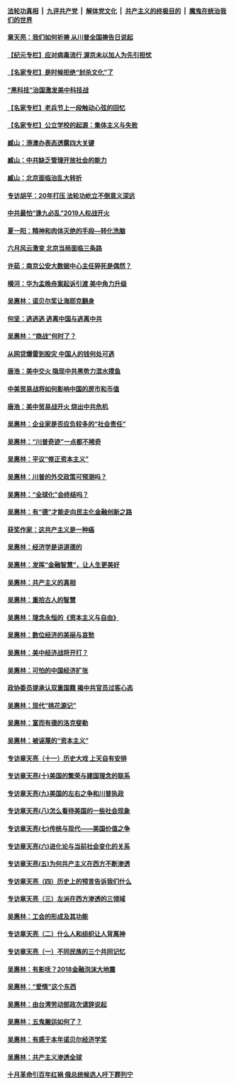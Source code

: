 

####  [法轮功真相](../../../../basic/blob/master/README.md?t=06300731) &nbsp;|&nbsp; [九评共产党](../../../../9ping.md/blob/master/README.md?t=06300731) &nbsp;|&nbsp; [解体党文化](../../../../jtdwh.md/blob/master/README.md?t=06300731)  &nbsp;|&nbsp; [共产主义的终极目的](../../../../gczydzjmd.md/blob/master/README.md?t=06300731) &nbsp;|&nbsp; [魔鬼在统治我们的世界](../../../../mgztzwmdsj.md/blob/master/README.md?t=06300731) 

#### [章天亮：我们如何祈祷 从川普全国祷告日说起](../pages/nsc423/n11944627.md?t=06300731) 

#### [【纪元专栏】应对病毒流行 渥京未以加人为先引担忧](../pages/nsc423/n11875714.md?t=06300731) 

#### [【名家专栏】是时候拒绝“封杀文化”了](../pages/nsc423/n11814093.md?t=06300731) 

#### [“黑科技”治国激发美中科技战](../pages/nsc423/n11638056.md?t=06300731) 

#### [【名家专栏】老兵节上一段触动心弦的回忆](../pages/nsc423/n11646016.md?t=06300731) 

#### [【名家专栏】公立学校的起源：集体主义与失败](../pages/nsc423/n11601833.md?t=06300731) 

#### [臧山：港澳办表态透露四大关键](../pages/nsc423/n11421628.md?t=06300731) 

#### [臧山：中共缺乏管理开放社会的能力](../pages/nsc423/n11407457.md?t=06300731) 

#### [臧山：北京面临治乱大转折](../pages/nsc423/n11406895.md?t=06300731) 

#### [专访胡平：20年打压 法轮功屹立不倒意义深远](../pages/nsc423/n11398800.md?t=06300731) 

#### [中共最怕“逢九必乱”2019人权战开火](../pages/nsc423/n11385248.md?t=06300731) 

#### [夏一阳：精神和肉体灭绝的手段—转化洗脑](../pages/nsc423/n11368250.md?t=06300731) 

#### [六月风云激变 北京当局面临三条路](../pages/nsc423/n11313668.md?t=06300731) 

#### [许茹：南京公安大数据中心主任猝死是偶然？](../pages/nsc423/n11064744.md?t=06300731) 

#### [横河：华为孟晚舟案起诉引渡 美中角力升级](../pages/nsc423/n11027230.md?t=06300731) 

#### [吴惠林：诺贝尔奖让海耶克翻身](../pages/nsc423/n10890049.md?t=06300731) 

#### [何坚：逃逃逃 逃离中国与逃离中共](../pages/nsc423/n10592891.md?t=06300731) 

#### [吴惠林：“商战”何时了？](../pages/nsc423/n10573558.md?t=06300731) 

#### [从网贷爆雷到股灾 中国人的钱何处可逃](../pages/nsc423/n10572800.md?t=06300731) 

#### [唐浩：美中交火 隐现中共黑势力混水摸鱼](../pages/nsc423/n10544040.md?t=06300731) 

#### [中美贸易战将如何影响中国的房市和币值](../pages/nsc423/n10543697.md?t=06300731) 

#### [唐浩：美中贸易战开火 烧出中共危机](../pages/nsc423/n10540126.md?t=06300731) 

#### [吴惠林：企业家是否应负较多的“社会责任”](../pages/nsc423/n10535022.md?t=06300731) 

#### [吴惠林：“川普奇迹”一点都不稀奇](../pages/nsc423/n10512808.md?t=06300731) 

#### [吴惠林：平议“修正资本主义”](../pages/nsc423/n10495724.md?t=06300731) 

#### [吴惠林：川普的外交政策可预测吗？](../pages/nsc423/n10462387.md?t=06300731) 

#### [吴惠林：“全球化”会终结吗？](../pages/nsc423/n10452838.md?t=06300731) 

#### [吴惠林：有“德”才能走向民主化金融创新之路](../pages/nsc423/n10432292.md?t=06300731) 

#### [获奖作家：这共产主义是一种癌](../pages/nsc423/n10431541.md?t=06300731) 

#### [吴惠林：经济学是讲道德的](../pages/nsc423/n10398014.md?t=06300731) 

#### [吴惠林：发挥“金融智慧”，让人生更美好](../pages/nsc423/n10375019.md?t=06300731) 

#### [吴惠林：共产主义的真相](../pages/nsc423/n10351394.md?t=06300731) 

#### [吴惠林：重拾古人的智慧](../pages/nsc423/n10337691.md?t=06300731) 

#### [吴惠林：理念永恒的《资本主义与自由》](../pages/nsc423/n10316274.md?t=06300731) 

#### [吴惠林：数位经济的美丽与哀愁](../pages/nsc423/n10292946.md?t=06300731) 

#### [吴惠林：美中经济战将开打？](../pages/nsc423/n10258825.md?t=06300731) 

#### [吴惠林：可怕的中国经济扩张](../pages/nsc423/n10219147.md?t=06300731) 

#### [政协委员提承认双重国籍 揭中共官员过客心态](../pages/nsc423/n10208809.md?t=06300731) 

#### [吴惠林：现代“桃花源记”](../pages/nsc423/n10185234.md?t=06300731) 

#### [吴惠林：富而有德的洛克斐勒](../pages/nsc423/n10142264.md?t=06300731) 

#### [吴惠林：被诬蔑的“资本主义”](../pages/nsc423/n10124816.md?t=06300731) 

#### [专访章天亮（十一）历史大戏 上天自有安排](../pages/nsc423/n10094905.md?t=06300731) 

#### [专访章天亮(十)美国的繁荣与建国理念的联系](../pages/nsc423/n10094899.md?t=06300731) 

#### [专访章天亮(九)美国的左右之争和川普执政](../pages/nsc423/n10094889.md?t=06300731) 

#### [专访章天亮(八)怎么看待美国的一些社会现象](../pages/nsc423/n10094857.md?t=06300731) 

#### [专访章天亮(七)传统与现代——美国价值之争](../pages/nsc423/n10093140.md?t=06300731) 

#### [专访章天亮(六)进化论与当前社会变化的关系](../pages/nsc423/n10092036.md?t=06300731) 

#### [专访章天亮(五)为何共产主义在西方不断渗透](../pages/nsc423/n10083620.md?t=06300731) 

#### [专访章天亮（四）历史上的预言告诉我们什么](../pages/nsc423/n10083606.md?t=06300731) 

#### [专访章天亮（三）左派在西方渗透的三领域](../pages/nsc423/n10081115.md?t=06300731) 

#### [吴惠林：工会的形成及其功能](../pages/nsc423/n10080633.md?t=06300731) 

#### [专访章天亮（二）什么人和组织让人背离神](../pages/nsc423/n10076637.md?t=06300731) 

#### [专访章天亮（一）不同民族的三个共同记忆](../pages/nsc423/n10074188.md?t=06300731) 

#### [吴惠林：有影呒？2018金融泡沫大地震](../pages/nsc423/n10040534.md?t=06300731) 

#### [吴惠林：“爱情”这个东西](../pages/nsc423/n10019423.md?t=06300731) 

#### [吴惠林：由台湾劳动部政次请辞说起](../pages/nsc423/n9979679.md?t=06300731) 

#### [吴惠林：五鬼搬运如何了？](../pages/nsc423/n9925338.md?t=06300731) 

#### [吴惠林：有感于本年诺贝尔经济学奖](../pages/nsc423/n9871883.md?t=06300731) 

#### [吴惠林：共产主义渗透全球](../pages/nsc423/n9812748.md?t=06300731) 

#### [十月革命引百年红祸 俄总统候选人吁下葬列宁](../pages/nsc423/n9810182.md?t=06300731) 

